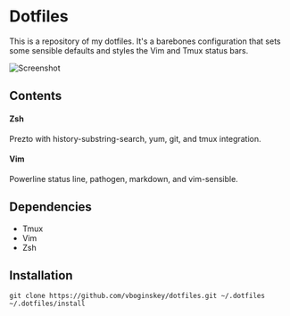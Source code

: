 # Dotfiles

This is a repository of my dotfiles. It's a barebones configuration that sets some sensible defaults and styles the Vim and Tmux status bars.

![Screenshot](http://i.imgur.com/fh9zxjQ.png)

## Contents

#### Zsh

Prezto with history-substring-search, yum, git, and tmux integration.

#### Vim

Powerline status line, pathogen, markdown, and vim-sensible.

## Dependencies

- Tmux
- Vim
- Zsh

## Installation

```
git clone https://github.com/vboginskey/dotfiles.git ~/.dotfiles
~/.dotfiles/install
```
